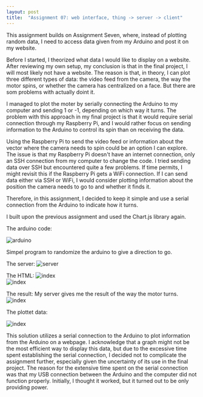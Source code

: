 ```yaml
---
layout: post
title:  "Assignment 07: web interface, thing -> server -> client"
---
```




This assignment builds on Assignment Seven, where, instead of plotting random data, I need to access data given from my Arduino and post it on my website.


Before I started, I theorized what data I would like to display on a website. After reviewing my own setup, my conclusion is that in the final project, I will most likely not have a website. The reason is that, in theory, I can plot three different types of data: the video feed from the camera, the way the motor spins, or whether the camera has centralized on a face. But there are som problems with actually doint it. 


I managed to plot the moter by serially connecting the Arduino to my computer and sending 1 or -1, depending on which way it turns. The problem with this approach in my final project is that it would require serial connection through my Raspberry Pi, and I would rather focus on sending information to the Arduino to control its spin than on receiving the data.


Using the Raspberry Pi to send the video feed or information about the vector where the camera needs to spin could be an option I can explore. The issue is that my Raspberry Pi doesn't have an internet connection, only an SSH connection from my computer to change the code. I tried sending data over SSH but encountered quite a few problems. If time permits, I might revisit this if the Raspberry Pi gets a WiFi connection. If I can send data either via SSH or WiFi, I would consider plotting information about the position the camera needs to go to and whether it finds it.


Therefore, in this assignment, I decided to keep it simple and use a serial connection from the Arduino to indicate how it turns.

I built upon the previous assignment and used the Chart.js library again.

The arduino code:

![arduino](\ADA525Denne\arduino.png)  

Simpel program to randomize the arduino to give a direction to go.

The server:
![server](\ADA525Denne\serverjsoblig08.png)  

The HTML:
![index](\ADA525Denne\html1.png)  
![index](\ADA525Denne\html2.png)  


The result:
My server gives me the result of the way the motor turns.
![index](\ADA525Denne\terminal08.png)  

The plottet data:

![index](\ADA525Denne\oblig08.png)  



This solution utilizes a serial connection to the Arduino to plot information from the Arduino on a webpage. I acknowledge that a graph might not be the most efficient way to display this data, but due to the excessive time spent establishing the serial connection, I decided not to complicate the assignment further, especially given the uncertainty of its use in the final project. The reason for the extensive time spent on the serial connection was that my USB connection between the Arduino and the computer did not function properly. Initially, I thought it worked, but it turned out to be only providing power. 


